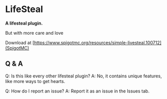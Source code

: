 # LifeSteal
**A lifesteal plugin.**

But with more care and love

Download at [https://www.spigotmc.org/resources/simple-livesteal.100712](SpigotMC)

## Q & A
Q: Is this like every other lifesteal plugin?
A: No, it contains unique features, like more ways to get hearts.

Q: How do I report an issue?
A: Report it as an issue in the Issues tab.
